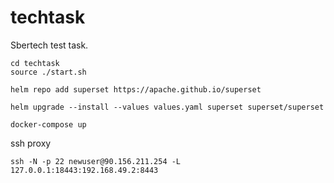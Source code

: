 # techtask
Sbertech test task.
```
cd techtask
source ./start.sh
```
```
helm repo add superset https://apache.github.io/superset
```
```
helm upgrade --install --values values.yaml superset superset/superset
```
```
docker-compose up
```

ssh proxy
```
ssh -N -p 22 newuser@90.156.211.254 -L 127.0.0.1:18443:192.168.49.2:8443
```
